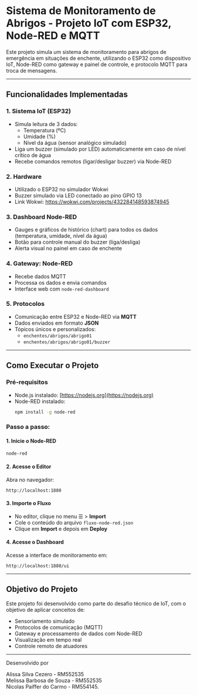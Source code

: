 # Sistema de Monitoramento de Abrigos - Projeto IoT com ESP32, Node-RED e MQTT

Este projeto simula um sistema de monitoramento para abrigos de emergência em situações de enchente, utilizando o ESP32 como dispositivo IoT, Node-RED como gateway e painel de controle, e protocolo MQTT para troca de mensagens.

---

## Funcionalidades Implementadas

### 1. **Sistema IoT (ESP32)**
- Simula leitura de 3 dados:
  - Temperatura (ºC)
  - Umidade (%)
  - Nível da água (sensor analógico simulado)
- Liga um buzzer (simulado por LED) automaticamente em caso de nível crítico de água
- Recebe comandos remotos (ligar/desligar buzzer) via Node-RED

### 2. **Hardware**
- Utilizado o ESP32 no simulador Wokwi
- Buzzer simulado via LED conectado ao pino GPIO 13
- Link Wokwi: https://wokwi.com/projects/432284148593874945

### 3. **Dashboard Node-RED**
- Gauges e gráficos de histórico (chart) para todos os dados (temperatura, umidade, nível da água)
- Botão para controle manual do buzzer (liga/desliga)
- Alerta visual no painel em caso de enchente

### 4. **Gateway: Node-RED**
- Recebe dados MQTT
- Processa os dados e envia comandos
- Interface web com `node-red-dashboard`

### 5. **Protocolos**
- Comunicação entre ESP32 e Node-RED via **MQTT**
- Dados enviados em formato **JSON**
- Tópicos únicos e personalizados:
  - `enchentes/abrigos/abrigo01`
  - `enchentes/abrigos/abrigo01/buzzer`

---

## Como Executar o Projeto

### Pré-requisitos
- Node.js instalado: [https://nodejs.org](https://nodejs.org)
- Node-RED instalado:
  ```bash
  npm install -g node-red
  ```

### Passo a passo:

#### 1. Inicie o Node-RED
```bash
node-red
```

#### 2. Acesse o Editor
Abra no navegador:
```
http://localhost:1880
```

#### 3. Importe o Fluxo
- No editor, clique no menu ☰ > **Import**
- Cole o conteúdo do arquivo `fluxo-node-red.json`
- Clique em **Import** e depois em **Deploy**

#### 4. Acesse o Dashboard
Acesse a interface de monitoramento em:
```
http://localhost:1880/ui
```

---

## Objetivo do Projeto

Este projeto foi desenvolvido como parte do desafio técnico de IoT, com o objetivo de aplicar conceitos de:
- Sensoriamento simulado
- Protocolos de comunicação (MQTT)
- Gateway e processamento de dados com Node-RED
- Visualização em tempo real
- Controle remoto de atuadores

---

Desenvolvido por 

Alissa Silva Cezero - RM552535 <br> Melissa Barbosa de Souza - RM552535 <br> Nicolas Paiffer do Carmo - RM554145.
